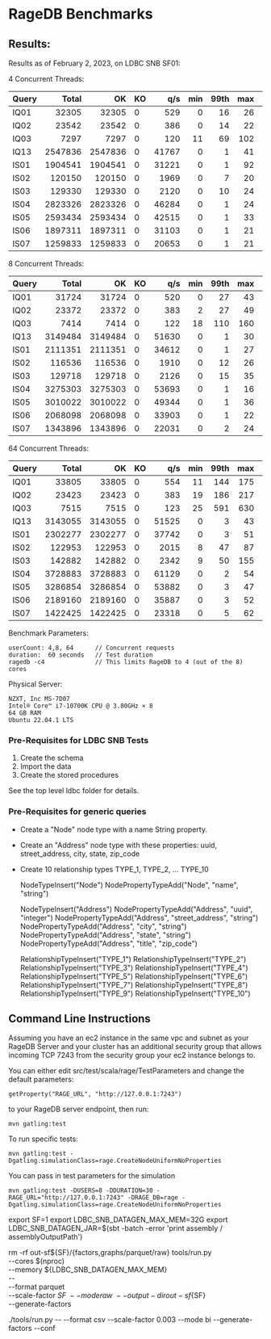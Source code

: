 # RageDB Benchmarks

## Results:

Results as of February 2, 2023, on LDBC SNB SF01:

4 Concurrent Threads:

| Query |   Total |      OK | KO  |   q/s | min | 99th | max | mean |
|-------|--------:|--------:|-----|------:|----:|-----:|----:|-----:|
| IQ01  |   32305 |   32305 | 0   |   529 |   0 |   16 |  26 |    7 |
| IQ02  |   23542 |   23542 | 0   |   386 |   0 |   14 |  22 |   10 |
| IQ03  |    7297 |    7297 | 0   |   120 |  11 |   69 | 102 |   33 |
| IQ13  | 2547836 | 2547836 | 0   | 41767 |   0 |    1 |  41 |    0 |
| IS01  | 1904541 | 1904541 | 0   | 31221 |   0 |    1 |  92 |    0 |
| IS02  |  120150 |  120150 | 0   |  1969 |   0 |    7 |  20 |    2 |
| IS03  |  129330 |  129330 | 0   |  2120 |   0 |   10 |  24 |    2 |
| IS04  | 2823326 | 2823326 | 0   | 46284 |   0 |    1 |  24 |    0 |
| IS05  | 2593434 | 2593434 | 0   | 42515 |   0 |    1 |  33 |    0 |
| IS06  | 1897311 | 1897311 | 0   | 31103 |   0 |    1 |  21 |    0 |
| IS07  | 1259833 | 1259833 | 0   | 20653 |   0 |    1 |  21 |    0 |


8 Concurrent Threads:

| Query |   Total |      OK | KO  |   q/s | min | 99th | max | mean |
|-------|--------:|--------:|-----|------:|----:|-----:|----:|-----:|
| IQ01  |   31724 |   31724 | 0   |   520 |   0 |   27 |  43 |   15 |
| IQ02  |   23372 |   23372 | 0   |   383 |   2 |   27 |  49 |   20 |
| IQ03  |    7414 |    7414 | 0   |   122 |  18 |  110 | 160 |   65 |
| IQ13  | 3149484 | 3149484 | 0   | 51630 |   0 |    1 |  30 |    0 |
| IS01  | 2111351 | 2111351 | 0   | 34612 |   0 |    1 |  27 |    0 |
| IS02  |  116536 |  116536 | 0   |  1910 |   0 |   12 |  26 |    4 |
| IS03  |  129718 |  129718 | 0   |  2126 |   0 |   15 |  35 |    4 |
| IS04  | 3275303 | 3275303 | 0   | 53693 |   0 |    1 |  16 |    0 |
| IS05  | 3010022 | 3010022 | 0   | 49344 |   0 |    1 |  36 |    0 |
| IS06  | 2068098 | 2068098 | 0   | 33903 |   0 |    1 |  22 |    0 |
| IS07  | 1343896 | 1343896 | 0   | 22031 |   0 |    2 |  24 |    0 |

64 Concurrent Threads: 

| Query |   Total |      OK | KO  |   q/s | min | 99th | max | mean |
|-------|--------:|--------:|-----|------:|----:|-----:|----:|-----:|
| IQ01  |   33805 |   33805 | 0   |   554 |  11 |  144 | 175 |  114 |
| IQ02  |   23423 |   23423 | 0   |   383 |  19 |  186 | 217 |  164 |
| IQ03  |    7515 |    7515 | 0   |   123 |  25 |  591 | 630 |  513 |
| IQ13  | 3143055 | 3143055 | 0   | 51525 |   0 |    3 |  43 |    1 |
| IS01  | 2302277 | 2302277 | 0   | 37742 |   0 |    3 |  51 |    2 |
| IS02  |  122953 |  122953 | 0   |  2015 |   8 |   47 |  87 |   31 |
| IS03  |  142882 |  142882 | 0   |  2342 |   9 |   50 | 155 |   27 |
| IS04  | 3728883 | 3728883 | 0   | 61129 |   0 |    2 |  54 |    1 |
| IS05  | 3286854 | 3286854 | 0   | 53882 |   0 |    3 |  47 |    1 |
| IS06  | 2189160 | 2189160 | 0   | 35887 |   0 |    3 |  52 |    2 |
| IS07  | 1422425 | 1422425 | 0   | 23318 |   0 |    5 |  62 |    3 |

Benchmark Parameters:

    userCount: 4,8, 64      // Concurrent requests
    duration:  60 seconds   // Test duration
    ragedb -c4              // This limits RageDB to 4 (out of the 8) cores

Physical Server:

    NZXT, Inc MS-7D07
    Intel® Core™ i7-10700K CPU @ 3.80GHz × 8
    64 GB RAM
    Ubuntu 22.04.1 LTS

### Pre-Requisites for LDBC SNB Tests

1. Create the schema
2. Import the data
3. Create the stored procedures

See the top level ldbc folder for details.

### Pre-Requisites for generic queries

- Create a "Node" node type with a name String property.
- Create an "Address" node type with these properties: uuid, street_address, city, state, zip_code
- Create 10 relationship types TYPE_1, TYPE_2, ... TYPE_10 


    NodeTypeInsert("Node")
    NodePropertyTypeAdd("Node", "name", "string")
    
    NodeTypeInsert("Address")
    NodePropertyTypeAdd("Address", "uuid", "integer")
    NodePropertyTypeAdd("Address", "street_address", "string")
    NodePropertyTypeAdd("Address", "city", "string")
    NodePropertyTypeAdd("Address", "state", "string")
    NodePropertyTypeAdd("Address", "title", "zip_code")
    
    RelationshipTypeInsert("TYPE_1")
    RelationshipTypeInsert("TYPE_2")
    RelationshipTypeInsert("TYPE_3")
    RelationshipTypeInsert("TYPE_4")
    RelationshipTypeInsert("TYPE_5")
    RelationshipTypeInsert("TYPE_6")
    RelationshipTypeInsert("TYPE_7")
    RelationshipTypeInsert("TYPE_8")
    RelationshipTypeInsert("TYPE_9")
    RelationshipTypeInsert("TYPE_10")





Command Line Instructions
-------------------------

Assuming you have an ec2 instance in the same vpc and subnet as your RageDB Server
and your cluster has an additional security group that allows incoming TCP 7243 from
the security group your ec2 instance belongs to.

You can either edit src/test/scala/rage/TestParameters and change the default parameters:

    getProperty("RAGE_URL", "http://127.0.0.1:7243")

to your RageDB server endpoint, then run:

    mvn gatling:test

To run specific tests:

    mvn gatling:test -Dgatling.simulationClass=rage.CreateNodeUniformNoProperties

You can pass in test parameters for the simulation

    mvn gatling:test -DUSERS=8 -DDURATION=30 -RAGE_URL="http://127.0.0.1:7243" -DRAGE_DB=rage -Dgatling.simulationClass=rage.CreateNodeUniformNoProperties


export SF=1
export LDBC_SNB_DATAGEN_MAX_MEM=32G
export LDBC_SNB_DATAGEN_JAR=$(sbt -batch -error 'print assembly / assemblyOutputPath')    

rm -rf out-sf${SF}/{factors,graphs/parquet/raw}
tools/run.py \
--cores $(nproc) \
--memory ${LDBC_SNB_DATAGEN_MAX_MEM} \
-- \
--format parquet \
--scale-factor ${SF} \
--mode raw \
--output-dir out-sf${SF} \
--generate-factors

./tools/run.py -- --format csv --scale-factor 0.003 --mode bi --generate-factors --conf 
